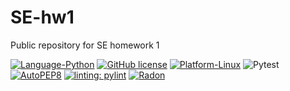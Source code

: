 # SE-hw1
Public repository for SE homework 1

[![Language-Python](https://img.shields.io/badge/Language-Python-green)](https://www.python.org/)
[![GitHub license](https://img.shields.io/github/license/SE-vrs-organization/SE-hw1)](https://github.com/SE-vrs-organization/SE-hw1/blob/main/LICENSE)
[![Platform-Linux](https://img.shields.io/badge/Platform-Linux-blue)](https://www.linux.org/)
![Pytest](https://github.com/SE-vrs-organization/SE-hw1/actions/workflows/ci.yaml/badge.svg?event=push)
[![AutoPEP8](https://img.shields.io/badge/code%20style-autopep8-brightgreen)](https://github.com/hhatto/autopep8)
[![linting: pylint](https://img.shields.io/badge/linting-pylint-yellowgreen)](https://github.com/pylint-dev/pylint)
[![Radon](https://img.shields.io/badge/radon-passing-brightgreen)]()

